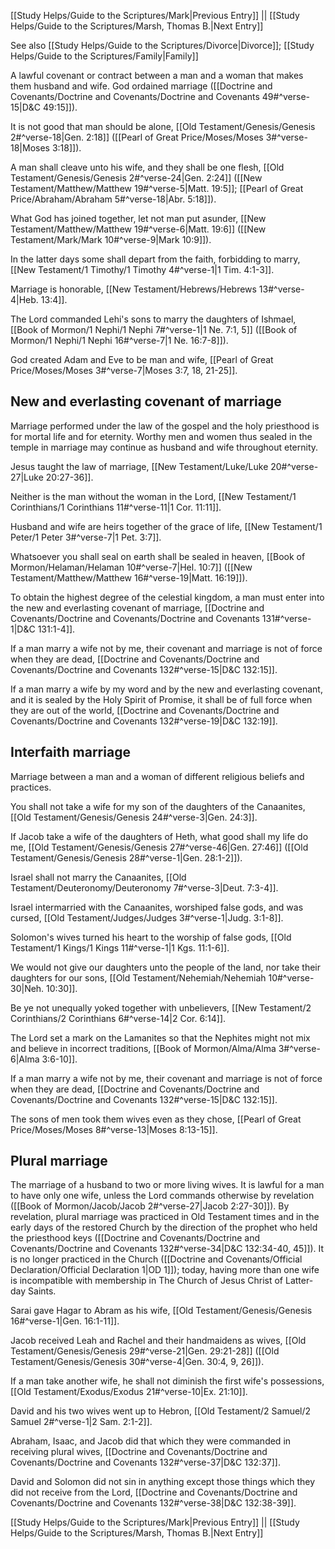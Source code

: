 [[Study Helps/Guide to the Scriptures/Mark|Previous Entry]]  ||  [[Study Helps/Guide to the Scriptures/Marsh, Thomas B.|Next Entry]]

 See also [[Study Helps/Guide to the Scriptures/Divorce|Divorce]]; [[Study Helps/Guide to the Scriptures/Family|Family]]

 A lawful covenant or contract between a man and a woman that makes them husband and wife. God ordained marriage ([[Doctrine and Covenants/Doctrine and Covenants/Doctrine and Covenants 49#^verse-15|D&C 49:15]]).

 It is not good that man should be alone, [[Old Testament/Genesis/Genesis 2#^verse-18|Gen. 2:18]] ([[Pearl of Great Price/Moses/Moses 3#^verse-18|Moses 3:18]]).

 A man shall cleave unto his wife, and they shall be one flesh, [[Old Testament/Genesis/Genesis 2#^verse-24|Gen. 2:24]] ([[New Testament/Matthew/Matthew 19#^verse-5|Matt. 19:5]]; [[Pearl of Great Price/Abraham/Abraham 5#^verse-18|Abr. 5:18]]).

 What God has joined together, let not man put asunder, [[New Testament/Matthew/Matthew 19#^verse-6|Matt. 19:6]] ([[New Testament/Mark/Mark 10#^verse-9|Mark 10:9]]).

 In the latter days some shall depart from the faith, forbidding to marry, [[New Testament/1 Timothy/1 Timothy 4#^verse-1|1 Tim. 4:1-3]].

 Marriage is honorable, [[New Testament/Hebrews/Hebrews 13#^verse-4|Heb. 13:4]].

 The Lord commanded Lehi's sons to marry the daughters of Ishmael, [[Book of Mormon/1 Nephi/1 Nephi 7#^verse-1|1 Ne. 7:1, 5]] ([[Book of Mormon/1 Nephi/1 Nephi 16#^verse-7|1 Ne. 16:7-8]]).

 God created Adam and Eve to be man and wife, [[Pearl of Great Price/Moses/Moses 3#^verse-7|Moses 3:7, 18, 21-25]].

## New and everlasting covenant of marriage

 Marriage performed under the law of the gospel and the holy priesthood is for mortal life and for eternity. Worthy men and women thus sealed in the temple in marriage may continue as husband and wife throughout eternity.

 Jesus taught the law of marriage, [[New Testament/Luke/Luke 20#^verse-27|Luke 20:27-36]].

 Neither is the man without the woman in the Lord, [[New Testament/1 Corinthians/1 Corinthians 11#^verse-11|1 Cor. 11:11]].

 Husband and wife are heirs together of the grace of life, [[New Testament/1 Peter/1 Peter 3#^verse-7|1 Pet. 3:7]].

 Whatsoever you shall seal on earth shall be sealed in heaven, [[Book of Mormon/Helaman/Helaman 10#^verse-7|Hel. 10:7]] ([[New Testament/Matthew/Matthew 16#^verse-19|Matt. 16:19]]).

 To obtain the highest degree of the celestial kingdom, a man must enter into the new and everlasting covenant of marriage, [[Doctrine and Covenants/Doctrine and Covenants/Doctrine and Covenants 131#^verse-1|D&C 131:1-4]].

 If a man marry a wife not by me, their covenant and marriage is not of force when they are dead, [[Doctrine and Covenants/Doctrine and Covenants/Doctrine and Covenants 132#^verse-15|D&C 132:15]].

 If a man marry a wife by my word and by the new and everlasting covenant, and it is sealed by the Holy Spirit of Promise, it shall be of full force when they are out of the world, [[Doctrine and Covenants/Doctrine and Covenants/Doctrine and Covenants 132#^verse-19|D&C 132:19]].

## Interfaith marriage

 Marriage between a man and a woman of different religious beliefs and practices.

 You shall not take a wife for my son of the daughters of the Canaanites, [[Old Testament/Genesis/Genesis 24#^verse-3|Gen. 24:3]].

 If Jacob take a wife of the daughters of Heth, what good shall my life do me, [[Old Testament/Genesis/Genesis 27#^verse-46|Gen. 27:46]] ([[Old Testament/Genesis/Genesis 28#^verse-1|Gen. 28:1-2]]).

 Israel shall not marry the Canaanites, [[Old Testament/Deuteronomy/Deuteronomy 7#^verse-3|Deut. 7:3-4]].

 Israel intermarried with the Canaanites, worshiped false gods, and was cursed, [[Old Testament/Judges/Judges 3#^verse-1|Judg. 3:1-8]].

 Solomon's wives turned his heart to the worship of false gods, [[Old Testament/1 Kings/1 Kings 11#^verse-1|1 Kgs. 11:1-6]].

 We would not give our daughters unto the people of the land, nor take their daughters for our sons, [[Old Testament/Nehemiah/Nehemiah 10#^verse-30|Neh. 10:30]].

 Be ye not unequally yoked together with unbelievers, [[New Testament/2 Corinthians/2 Corinthians 6#^verse-14|2 Cor. 6:14]].

 The Lord set a mark on the Lamanites so that the Nephites might not mix and believe in incorrect traditions, [[Book of Mormon/Alma/Alma 3#^verse-6|Alma 3:6-10]].

 If a man marry a wife not by me, their covenant and marriage is not of force when they are dead, [[Doctrine and Covenants/Doctrine and Covenants/Doctrine and Covenants 132#^verse-15|D&C 132:15]].

 The sons of men took them wives even as they chose, [[Pearl of Great Price/Moses/Moses 8#^verse-13|Moses 8:13-15]].

## Plural marriage

 The marriage of a husband to two or more living wives. It is lawful for a man to have only one wife, unless the Lord commands otherwise by revelation ([[Book of Mormon/Jacob/Jacob 2#^verse-27|Jacob 2:27-30]]). By revelation, plural marriage was practiced in Old Testament times and in the early days of the restored Church by the direction of the prophet who held the priesthood keys ([[Doctrine and Covenants/Doctrine and Covenants/Doctrine and Covenants 132#^verse-34|D&C 132:34-40, 45]]). It is no longer practiced in the Church ([[Doctrine and Covenants/Official Declaration/Official Declaration 1|OD 1]]); today, having more than one wife is incompatible with membership in The Church of Jesus Christ of Latter-day Saints.

 Sarai gave Hagar to Abram as his wife, [[Old Testament/Genesis/Genesis 16#^verse-1|Gen. 16:1-11]].

 Jacob received Leah and Rachel and their handmaidens as wives, [[Old Testament/Genesis/Genesis 29#^verse-21|Gen. 29:21-28]] ([[Old Testament/Genesis/Genesis 30#^verse-4|Gen. 30:4, 9, 26]]).

 If a man take another wife, he shall not diminish the first wife's possessions, [[Old Testament/Exodus/Exodus 21#^verse-10|Ex. 21:10]].

 David and his two wives went up to Hebron, [[Old Testament/2 Samuel/2 Samuel 2#^verse-1|2 Sam. 2:1-2]].

 Abraham, Isaac, and Jacob did that which they were commanded in receiving plural wives, [[Doctrine and Covenants/Doctrine and Covenants/Doctrine and Covenants 132#^verse-37|D&C 132:37]].

 David and Solomon did not sin in anything except those things which they did not receive from the Lord, [[Doctrine and Covenants/Doctrine and Covenants/Doctrine and Covenants 132#^verse-38|D&C 132:38-39]].

[[Study Helps/Guide to the Scriptures/Mark|Previous Entry]]  ||  [[Study Helps/Guide to the Scriptures/Marsh, Thomas B.|Next Entry]]